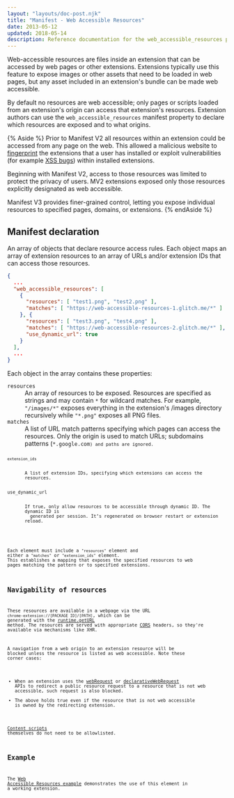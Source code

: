 ```yaml
---
layout: "layouts/doc-post.njk"
title: "Manifest - Web Accessible Resources"
date: 2013-05-12
updated: 2018-05-14
description: Reference documentation for the web_accessible_resources property of manifest.json.
---
```


Web-accessible resources are files inside an extension that can be accessed by web pages or other
extensions. Extensions typically use this feature to expose images or other assets that need to be
loaded in web pages, but any asset included in an extension's bundle can be made web accessible.

By default no resources are web accessible; only pages or scripts loaded from an extension's origin
can access that extension's resources. Extension authors can use the `web_accessible_resources`
manifest property to declare which resources are exposed and to what origins.

{% Aside %}
Prior to Manifest V2 all resources within an extension could be accessed from any page on the
web. This allowed a malicious website to [fingerprint][6] the extensions that a user has installed
or exploit vulnerabilities (for example [XSS bugs][7]) within installed extensions. 

Beginning with Manifest V2, access to those resources was limited to protect the privacy of users. MV2
extensions exposed only those resources explicitly designated as web accessible.

Manifest V3 provides finer-grained control, letting you expose individual resources to specified
pages, domains, or extensions.
{% endAside %}


## Manifest declaration

An array of objects that declare resource access rules. Each object maps an array of
extension resources to an array of URLs and/or extension IDs that can access those resources.

```json
{
  ...
  "web_accessible_resources": [
    {
      "resources": [ "test1.png", "test2.png" ],
      "matches": [ "https://web-accessible-resources-1.glitch.me/*" ]
    }, {
      "resources": [ "test3.png", "test4.png" ],
      "matches": [ "https://web-accessible-resources-2.glitch.me/*" ],
      "use_dynamic_url": true
    }
  ],
  ...
}
```

Each object in the array contains these properties:
<dl>
  <dt><code>resources</code></dt>
  <dd>An array of resources to be exposed. Resources are specified as strings and may contain
  <code>*</code> for wildcard matches. For example, <code>"/images/*"</code> exposes everything in
  the extension's /images directory recursively while <code>"*.png"</code> exposes all PNG
  files.</dd>
  <dt><code>matches</code></dt>
  <dd>A list of URL match patterns specifying which pages can access the resources. Only the origin
  is used to match URLs; subdomains patterns (<code>*.google.com<code>) and paths are ignored.</dd>
  <dt><code>extension_ids</code></dt>
  <dd>A list of extension IDs, specifying which extensions can access the resources.</dd>
  <dt>use_dynamic_url</dt>
  <dd>If true, only allow resources to be accessible through dynamic ID. The dynamic ID is
  generated per session. It’s regenerated on browser restart or extension reload.</dd>
</dl>

Each element must include a `"resources"` element and either a `"matches"` or `"extension_ids"`
element. This establishes a mapping that exposes the specified resources to web pages matching the
pattern or to specified extensions.

## Navigability of resources

These resources are available in a webpage via the URL
`chrome-extension://[PACKAGE ID]/[PATH]`, which can be generated with the [runtime.getURL][1]
method. The resources are served with appropriate [CORS][2] headers, so they're available
via mechanisms like XHR.

A navigation from a web origin to an extension resource will be blocked unless the resource is
listed as web accessible. Note these corner cases:

- When an extension uses the [webRequest][3] or [declarativeWebRequest][4] APIs to redirect a public
  resource request to a resource that is not web accessible, such request is also blocked.
- The above holds true even if the resource that is not web accessible is owned by the redirecting
  extension.

[Content scripts][5] themselves do not need to be allowlisted.

## Example

The [Web Accessible Resources example][war-example] demonstrates the use of this element in a working extension.

[war-example]: https://github.com/GoogleChrome/chrome-extensions-samples/tree/main/api/web-accessible-resources
[1]: /docs/extensions/extension#method-getURL
[2]: https://www.w3.org/TR/cors/
[3]: /docs/extensions/webRequest
[4]: /docs/extensions/declarativeWebRequest
[5]: /docs/extensions/mv3/content_scripts
[6]: https://en.wikipedia.org/wiki/Device_fingerprint
[7]: https://en.wikipedia.org/wiki/Cross-site_scripting
[8]: /docs/extensions/mv3/tabs#manifest_version
